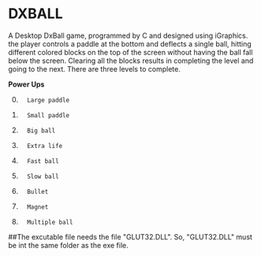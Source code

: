 # DXBALL

A Desktop DxBall game, programmed by C and designed using iGraphics. the player controls a paddle at the bottom and deflects a single ball, hitting different colored blocks on the top of the screen without having the ball fall below the screen. Clearing all the blocks results in completing the level and going to the next. There are three levels to complete.


**Power Ups**

0.       Large paddle
1.       Small paddle
2.       Big ball
3.       Extra life
4.       Fast ball
5.       Slow ball
6.       Bullet 
7.       Magnet
8.       Multiple ball

##The excutable file needs the file "GLUT32.DLL". So, "GLUT32.DLL" must be int the same folder as the exe file.
